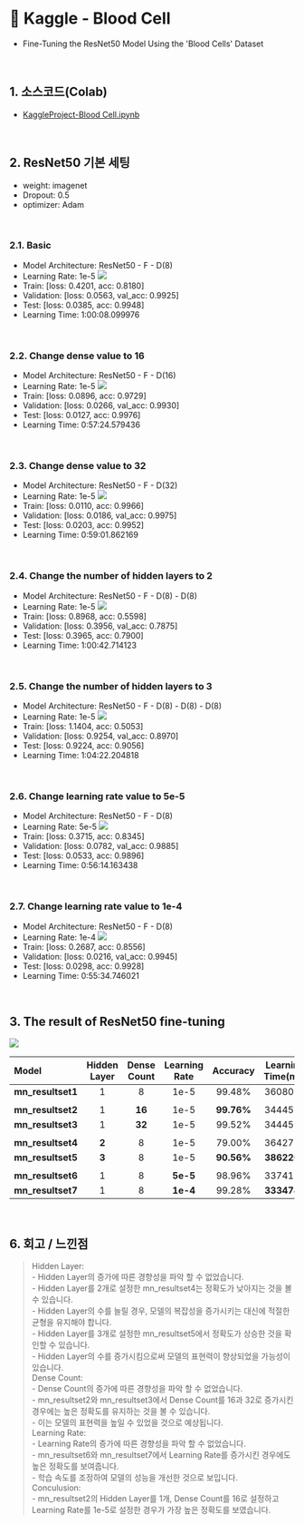 # :pushpin: Kaggle - Blood Cell
- Fine-Tuning the ResNet50 Model Using the 'Blood Cells' Dataset

</br>

## 1. 소스코드(Colab)
- [KaggleProject-Blood Cell.ipynb](https://colab.research.google.com/drive/18BXx_fb77k9KbYsv_bVidVf9FhbqK2KA#scrollTo=f2XiUpwDXhNq)

</br>

## 2. ResNet50 기본 세팅
- weight: imagenet
- Dropout: 0.5
- optimizer: Adam

</br>

### 2.1. Basic
- Model Architecture: ResNet50 - F - D(8)
- Learning Rate: 1e-5
![](./Graph/1.png)
- Train: [loss: 0.4201, acc: 0.8180]
- Validation: [loss: 0.0563, val_acc: 0.9925]
- Test: [loss: 0.0385, acc: 0.9948]
- Learning Time: 1:00:08.099976

</br>

### 2.2. Change dense value to 16
- Model Architecture: ResNet50 - F - D(16)
- Learning Rate: 1e-5
![](./Graph/2.png)
- Train: [loss: 0.0896, acc: 0.9729]
- Validation: [loss: 0.0266, val_acc: 0.9930]
- Test: [loss: 0.0127, acc: 0.9976]
- Learning Time: 0:57:24.579436

</br>

### 2.3. Change dense value to 32
- Model Architecture: ResNet50 - F - D(32)
- Learning Rate: 1e-5
![](./Graph/3.png)
- Train: [loss: 0.0110, acc: 0.9966]
- Validation: [loss: 0.0186, val_acc: 0.9975]
- Test: [loss: 0.0203, acc: 0.9952]
- Learning Time: 0:59:01.862169

</br>

### 2.4. Change the number of hidden layers to 2
- Model Architecture: ResNet50 - F - D(8) - D(8)
- Learning Rate: 1e-5
![](./Graph/4.png)
- Train: [loss: 0.8968, acc: 0.5598]
- Validation: [loss: 0.3956, val_acc: 0.7875]
- Test: [loss: 0.3965, acc: 0.7900]
- Learning Time: 1:00:42.714123

</br>

### 2.5. Change the number of hidden layers to 3
- Model Architecture: ResNet50 - F - D(8) - D(8) - D(8)
- Learning Rate: 1e-5
![](./Graph/5.png)
- Train: [loss: 1.1404, acc: 0.5053]
- Validation: [loss: 0.9254, val_acc: 0.8970]
- Test: [loss: 0.9224, acc: 0.9056]
- Learning Time: 1:04:22.204818

</br>

### 2.6. Change learning rate value to 5e-5
- Model Architecture: ResNet50 - F - D(8)
- Learning Rate: 5e-5
![](./Graph/6.png)
- Train: [loss: 0.3715, acc: 0.8345]
- Validation: [loss: 0.0782, val_acc: 0.9885]
- Test: [loss: 0.0533, acc: 0.9896]
- Learning Time: 0:56:14.163438

</br>

### 2.7. Change learning rate value to 1e-4
- Model Architecture: ResNet50 - F - D(8)
- Learning Rate: 1e-4
![](./Graph/7.png)
- Train: [loss: 0.2687, acc: 0.8556]
- Validation: [loss: 0.0216, val_acc: 0.9945]
- Test: [loss: 0.0298, acc: 0.9928]
- Learning Time: 0:55:34.746021

</br>

## 3. The result of ResNet50 fine-tuning

![](./Graph/result.png)

| Model | Hidden Layer | Dense Count | Learning Rate | Accuracy | Learning Time(ms) | 
| :-- | :-: | :-: | :-: | :-: | :-: |
| **mn_resultset1** | 1 | 8 | 1e-5 | 99.48% | 3608099 |
|  |  |  |  |  |  |
| **mn_resultset2** | 1 | **16** | 1e-5 | **99.76%** | 3444579 |
| **mn_resultset3** | 1 | **32** | 1e-5 | 99.52% | 3444579 |
|  |  |  |  |  |  |
| **mn_resultset4** | **2** | 8 | 1e-5 | 79.00% | 3642714 |
| **mn_resultset5** | **3** | 8 | 1e-5 | **90.56%** | **3862204** |
|  |  |  |  |  |  |
| **mn_resultset6** | 1 | 8 | **5e-5** | 98.96% | 3374163 |
| **mn_resultset7** | 1 | 8 | **1e-4** | 99.28% | **3334746** |

</br>

## 6. 회고 / 느낀점
>Hidden Layer:<br>
	- Hidden Layer의 증가에 따른 경향성을 파악 할 수 없었습니다.<br>
	- Hidden Layer를 2개로 설정한 mn_resultset4는 정확도가 낮아지는 것을 볼 수 있습니다.<br>
	- Hidden Layer의 수를 늘릴 경우, 모델의 복잡성을 증가시키는 대신에 적절한 균형을 유지해야 합니다.<br>
	- Hidden Layer를 3개로 설정한 mn_resultset5에서 정확도가 상승한 것을 확인할 수 있습니다. <br>
	- Hidden Layer의 수를 증가시킴으로써 모델의 표현력이 향상되었을 가능성이 있습니다.<br>
>Dense Count:<br>
	- Dense Count의 증가에 따른 경향성을 파악 할 수 없었습니다.<br>
	- mn_resultset2와 mn_resultset3에서 Dense Count를 16과 32로 증가시킨 경우에는 높은 정확도를 유지하는 것을 볼 수 있습니다.<br>
	- 이는 모델의 표현력을 높일 수 있었을 것으로 예상됩니다.<br>
>Learning Rate:<br>
	- Learning Rate의 증가에 따른 경향성을 파악 할 수 없었습니다.<br>
	- mn_resultset6와 mn_resultset7에서 Learning Rate를 증가시킨 경우에도 높은 정확도를 보여줍니다.<br>
	- 학습 속도를 조정하여 모델의 성능을 개선한 것으로 보입니다.<br>
>Conculusion:<br>
	- mn_resultset2의 Hidden Layer를 1개, Dense Count를 16로 설정하고 Learning Rate를 1e-5로 설정한 경우가 가장 높은 정확도를 보였습니다.<br>

</br>
